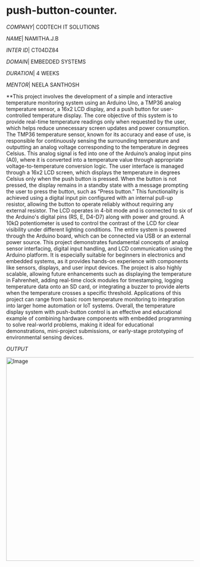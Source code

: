 # push-button-counter.

*COMPANY*| CODTECH IT SOLUTIONS

*NAME*| NAMITHA.J.B

*INTER ID*| CT04DZ84

*DOMAIN*| EMBEDDED SYSTEMS

*DURATION*| 4 WEEKS

*MENTOR*| NEELA SANTHOSH

**This project involves the development of a simple and interactive temperature monitoring system using an Arduino Uno, a TMP36 analog temperature sensor, a 16x2 LCD display, and a push button for user-controlled temperature display. The core objective of this system is to provide real-time temperature readings only when requested by the user, which helps reduce unnecessary screen updates and power consumption. The TMP36 temperature sensor, known for its accuracy and ease of use, is responsible for continuously sensing the surrounding temperature and outputting an analog voltage corresponding to the temperature in degrees Celsius. This analog signal is fed into one of the Arduino’s analog input pins (A0), where it is converted into a temperature value through appropriate voltage-to-temperature conversion logic. The user interface is managed through a 16x2 LCD screen, which displays the temperature in degrees Celsius only when the push button is pressed. When the button is not pressed, the display remains in a standby state with a message prompting the user to press the button, such as “Press button.” This functionality is achieved using a digital input pin configured with an internal pull-up resistor, allowing the button to operate reliably without requiring any external resistor. The LCD operates in 4-bit mode and is connected to six of the Arduino's digital pins (RS, E, D4-D7) along with power and ground. A 10kΩ potentiometer is used to control the contrast of the LCD for clear visibility under different lighting conditions. The entire system is powered through the Arduino board, which can be connected via USB or an external power source. This project demonstrates fundamental concepts of analog sensor interfacing, digital input handling, and LCD communication using the Arduino platform. It is especially suitable for beginners in electronics and embedded systems, as it provides hands-on experience with components like sensors, displays, and user input devices. The project is also highly scalable, allowing future enhancements such as displaying the temperature in Fahrenheit, adding real-time clock modules for timestamping, logging temperature data onto an SD card, or integrating a buzzer to provide alerts when the temperature crosses a specific threshold. Applications of this project can range from basic room temperature monitoring to integration into larger home automation or IoT systems. Overall, the temperature display system with push-button control is an effective and educational example of combining hardware components with embedded programming to solve real-world problems, making it ideal for educational demonstrations, mini-project submissions, or early-stage prototyping of environmental sensing devices.

*OUTPUT*

<img width="1366" height="546" alt="Image" src="https://github.com/user-attachments/assets/2a0a6bda-a18b-4348-9cc0-b4e8817b62af" />
